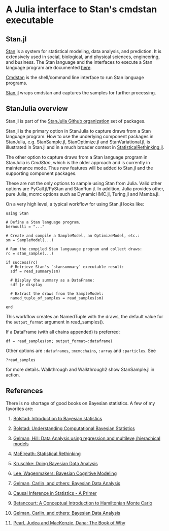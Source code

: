 # A Julia interface to Stan's cmdstan executable

## Stan.jl

[Stan](https://github.com/stan-dev/stan) is a system for statistical modeling, data analysis, and prediction. It is extensively used in social, biological, and physical sciences, engineering, and business. The Stan language and the interfaces to execute a Stan language program are documented [here](http://mc-stan.org/documentation/).

[Cmdstan](http://mc-stan.org/interfaces/cmdstan.html) is the shell/command line interface to run Stan language programs. 

[Stan.jl](https://github.com/StanJulia/Stan.jl) wraps cmdstan and captures the samples for further processing.

## StanJulia overview

Stan.jl is part of the [StanJulia Github organization](https://github.com/StanJulia) set of packages.

Stan.jl is the primary option in StanJulia to capture draws from a Stan language program.  How to use the underlying component packages in StanJulia, e.g. StanSample.jl, StanOptimize.jl and StanVariational.jl, is illustrated in Stan.jl and in a much broader context in [StatisticalRethinking.jl](https://github.com/StatisticalRethinkingJulia).

The other option to capture draws from a Stan language program in StanJulia is *CmdStan*, which is the older approach and is currently in maintenance mode. Thus new features will be added to Stan.jl and the supporting component packages.

These are not the only options to sample using Stan from Julia. Valid other options are PyCall.jl/PyStan and StanRun.jl. In addition, Julia provides other, pure Julia, mcmc options such as DynamicHMC.jl, Turing.jl and Mamba.jl.

On a very high level, a typical workflow for using Stan.jl looks like:

```
using Stan

# Define a Stan language program.
bernoulli = "..."

# Create and compile a SampleModel, an OptimizeModel, etc.:
sm = SampleModel(...)

# Run the compiled Stan languauge program and collect draws:
rc = stan_sample(...)

if success(rc)
  # Retrieve Stan's `stansummary` executable result:
  sdf = read_summary(sm)

  # Display the summary as a DataFrame:
  sdf |> display

  # Extract the draws from the SampleModel:
  named_tuple_of_samples = read_samples(sm)

end
```
This workflow creates an NamedTuple with the draws, the default value for the `output_format` argument in read_samples().

If a DataFrame (with all chains appended) is preferred:
```
df = read_samples(sm; output_format=:dataframe)
```
Other options are `:dataframes`, `:mcmcchains`, `:array` and `:particles`. See
```
?read_samples
```
for more details. Walkthrough and Walkthrough2 show StanSample.jl in action.

## References

There is no shortage of good books on Bayesian statistics. A few of my favorites are:

1. [Bolstad: Introduction to Bayesian statistics](http://www.wiley.com/WileyCDA/WileyTitle/productCd-1118593227.html)

2. [Bolstad: Understanding Computational Bayesian Statistics](http://www.wiley.com/WileyCDA/WileyTitle/productCd-0470046090.html)

3. [Gelman, Hill: Data Analysis using regression and multileve,/hierachical models](http://www.stat.columbia.edu/~gelman/arm/)

4. [McElreath: Statistical Rethinking](http://xcelab.net/rm/statistical-rethinking/)

5. [Kruschke: Doing Bayesian Data Analysis](https://sites.google.com/site/doingbayesiandataanalysis/what-s-new-in-2nd-ed)

6. [Lee, Wagenmakers: Bayesian Cognitive Modeling](https://www.cambridge.org/us/academic/subjects/psychology/psychology-research-methods-and-statistics/bayesian-cognitive-modeling-practical-course?format=PB&isbn=9781107603578)

7. [Gelman, Carlin, and others: Bayesian Data Analysis](http://www.stat.columbia.edu/~gelman/book/)

8. [Causal Inference in Statistics - A Primer](https://www.wiley.com/en-us/Causal+Inference+in+Statistics%3A+A+Primer-p-9781119186847)

9. [Betancourt: A Conceptual Introduction to Hamiltonian Monte Carlo](https://arxiv.org/abs/1701.02434)

10. [Gelman, Carlin, and others: Bayesian Data Analysis](http://www.stat.columbia.edu/~gelman/book/)

11. [Pearl, Judea and MacKenzie, Dana: The Book of Why](https://www.basicbooks.com/titles/judea-pearl/the-book-of-why/9780465097616/)
